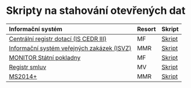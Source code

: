 # Skripty na stahování otevřených dat

| Informační systém | Resort | Skript |
| :--- | :--- | :--- |
| [Centrální registr dotací (IS CEDR III)](https://cedr.mfcr.cz/) | MF | [Skript](./cedr) |
| [Informační systém veřejných zakázek (ISVZ)](http://www.isvz.cz/ISVZ/Podpora/ISVZ.aspx) | MMR | [Skript](./isvz) |
| [MONITOR Státní pokladny](https://monitor.statnipokladna.cz/) | MF | [Skript](./monitor) |
| [Registr smluv](https://smlouvy.gov.cz/) | MV | [Skript](./registr-smluv) |
| [MS2014+](https://ms14opendata.mssf.cz/) | MMR | [Skript](./registr-smluv) |
